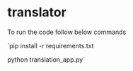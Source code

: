 # translator
To run the code follow below commands

`pip install -r requirements.txt

python translation_app.py`
